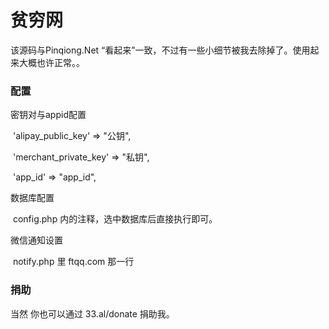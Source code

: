 # 贫穷网

该源码与Pinqiong.Net “看起来”一致，不过有一些小细节被我去除掉了。使用起来大概也许正常。。

### 配置

密钥对与appid配置

​	'alipay_public_key' => "公钥",

​	'merchant_private_key' => "私钥",

​	'app_id' => "app_id",

数据库配置

​	config.php 内的注释，选中数据库后直接执行即可。

微信通知设置

​	notify.php 里 ftqq.com 那一行

### 捐助

当然 你也可以通过 33.al/donate 捐助我。